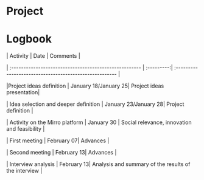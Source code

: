 # Project


# Logbook
| Activity                                               | Date       | Comments                       |

| :----------------------------------------------------- | :---------:| :------------------------------------------------------ |

|Project ideas definition                               | January 18/January 25| Project ideas presentation|

| Idea selection and deeper definition                   | January 23/January 28| Project definition   |

| Activity on the Mirro platform                         | January 30 | Social relevance, innovation and feasibility            |

| First meeting                                          | February 07| Advances                                                |

| Second meeting                                         | February 13| Advances                                                |

| Interview analysis                                     | February 13| Analysis and summary of the results of the interview    |

